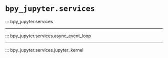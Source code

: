 # `bpy_jupyter.services`

::: bpy_jupyter.services

---

::: bpy_jupyter.services.async_event_loop

---

::: bpy_jupyter.services.jupyter_kernel
